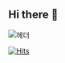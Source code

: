## Hi there 👋

![헤더](https://capsule-render.vercel.app/api?type=waving&height=300&color=gradient&text=백엔드%20개발을%20공부하는%20이수빈입니다.&fontSize=40&descAlign=36&descAlignY=70)

[![Hits](https://hits.sh/github.com/subbb-in.svg?style=for-the-badge&color=e7e7e7&labelColor=d6d4ff)](https://hits.sh/github.com/subbb-in/)

<!--
**subbb-in/subbb-in** is a ✨ _special_ ✨ repository because its `README.md` (this file) appears on your GitHub profile.

Here are some ideas to get you started:

- 🔭 I’m currently working on ...
- 🌱 I’m currently learning ...
- 👯 I’m looking to collaborate on ...
- 🤔 I’m looking for help with ...
- 💬 Ask me about ...
- 📫 How to reach me: ...
- 😄 Pronouns: ...
- ⚡ Fun fact: ...
-->
